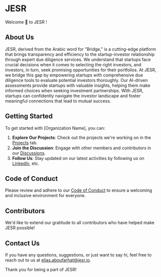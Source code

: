 # JESR

Welcome 👋 to JESR !

## About Us

JESR, derived from the Arabic word for "Bridge," is a cutting-edge platform that brings transparency and efficiency to the startup-investor relationship through expert due diligence services. We understand that startups face crucial decisions when it comes to selecting the right investors, and investors, in turn, seek promising opportunities for their portfolios. At JESR, we bridge this gap by empowering startups with comprehensive due diligence tools to evaluate potential investors thoroughly. Our AI-driven assessments provide startups with valuable insights, helping them make informed choices when seeking investment partnerships. With JESR, startups can confidently navigate the investor landscape and foster meaningful connections that lead to mutual success.

## Getting Started

To get started with [Organization Name], you can:

1. **Explore Our Projects**: Check out the projects we're working on in the [Projects](./projects) tab.
2. **Join the Discussion**: Engage with other members and contributors in our [Discussions](./discussions).
4. **Follow Us**: Stay updated on our latest activities by following us on [LinkedIn](https://www.linkedin.com/company/jesr), etc.

## Code of Conduct

Please review and adhere to our [Code of Conduct](./CODE_OF_CONDUCT.md) to ensure a welcoming and inclusive environment for everyone.

## Contributors

We'd like to extend our gratitude to all contributors who have helped make JESR possible!

## Contact Us

If you have any questions, suggestions, or just want to say hi, feel free to reach out to us at [elias.aboufarhat@jesr.io](elias.aboufarhat@jesr.io).

Thank you for being a part of JESR!
